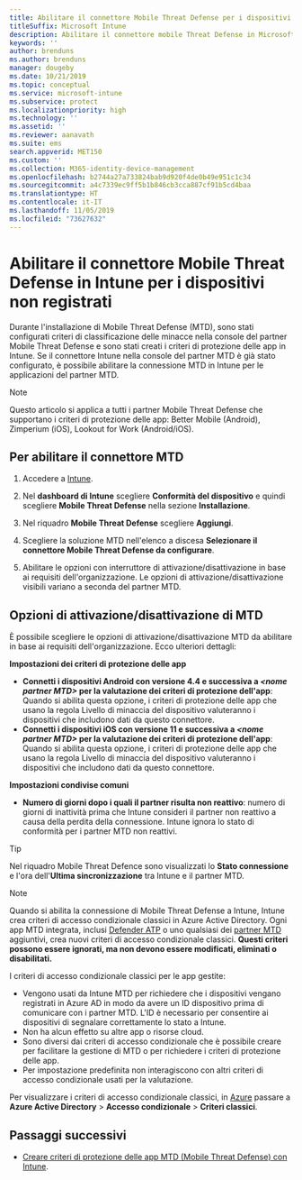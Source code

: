 ```yaml
---
title: Abilitare il connettore Mobile Threat Defense per i dispositivi non registrati
titleSuffix: Microsoft Intune
description: Abilitare il connettore mobile Threat Defense in Microsoft Intune per i dispositivi non registrati.
keywords: ''
author: brenduns
ms.author: brenduns
manager: dougeby
ms.date: 10/21/2019
ms.topic: conceptual
ms.service: microsoft-intune
ms.subservice: protect
ms.localizationpriority: high
ms.technology: ''
ms.assetid: ''
ms.reviewer: aanavath
ms.suite: ems
search.appverid: MET150
ms.custom: ''
ms.collection: M365-identity-device-management
ms.openlocfilehash: b2744a27a733824bab9d920f4de0b49e951c1c34
ms.sourcegitcommit: a4c7339ec9ff5b1b846cb3cca887cf91b5cd4baa
ms.translationtype: HT
ms.contentlocale: it-IT
ms.lasthandoff: 11/05/2019
ms.locfileid: "73627632"
---
```

# <a name="enable-the-mobile-threat-defense-connector-in-intune-for-unenrolled-devices"></a>Abilitare il connettore Mobile Threat Defense in Intune per i dispositivi non registrati

Durante l'installazione di Mobile Threat Defense (MTD), sono stati configurati criteri di classificazione delle minacce nella console del partner Mobile Threat Defense e sono stati creati i criteri di protezione delle app in Intune. Se il connettore Intune nella console del partner MTD è già stato configurato, è possibile abilitare la connessione MTD in Intune per le applicazioni del partner MTD.

> [!NOTE] 
> Questo articolo si applica a tutti i partner Mobile Threat Defense che supportano i criteri di protezione delle app: Better Mobile (Android), Zimperium (iOS), Lookout for Work (Android/iOS).

## <a name="to-enable-the-mtd-connector"></a>Per abilitare il connettore MTD

1. Accedere a [Intune](https://go.microsoft.com/fwlink/?linkid=2090973).

2. Nel **dashboard di Intune** scegliere **Conformità del dispositivo** e quindi scegliere **Mobile Threat Defense** nella sezione **Installazione**.

3. Nel riquadro **Mobile Threat Defense** scegliere **Aggiungi**.

4. Scegliere la soluzione MTD nell'elenco a discesa **Selezionare il connettore Mobile Threat Defense da configurare**.

    <!-- ![MTD setup in Intune](PLACEHOLDER, need a new screenshot of this page) -->

5. Abilitare le opzioni con interruttore di attivazione/disattivazione in base ai requisiti dell'organizzazione. Le opzioni di attivazione/disattivazione visibili variano a seconda del partner MTD.

## <a name="mtd-toggle-options"></a>Opzioni di attivazione/disattivazione di MTD

È possibile scegliere le opzioni di attivazione/disattivazione MTD da abilitare in base ai requisiti dell'organizzazione. Ecco ulteriori dettagli:

**Impostazioni dei criteri di protezione delle app**
- **Connetti i dispositivi Android con versione 4.4 e successiva a *\<nome partner MTD>* per la valutazione dei criteri di protezione dell'app**: Quando si abilita questa opzione, i criteri di protezione delle app che usano la regola Livello di minaccia del dispositivo valuteranno i dispositivi che includono dati da questo connettore.
- **Connetti i dispositivi iOS con versione 11 e successiva a *\<nome partner MTD>* per la valutazione dei criteri di protezione dell'app**: Quando si abilita questa opzione, i criteri di protezione delle app che usano la regola Livello di minaccia del dispositivo valuteranno i dispositivi che includono dati da questo connettore.

**Impostazioni condivise comuni**
- **Numero di giorni dopo i quali il partner risulta non reattivo**: numero di giorni di inattività prima che Intune consideri il partner non reattivo a causa della perdita della connessione. Intune ignora lo stato di conformità per i partner MTD non reattivi.

> [!TIP]
> Nel riquadro Mobile Threat Defence sono visualizzati lo **Stato connessione** e l'ora dell'**Ultima sincronizzazione** tra Intune e il partner MTD.

> [!NOTE] 
> Quando si abilita la connessione di Mobile Threat Defense a Intune, Intune crea criteri di accesso condizionale classici in Azure Active Directory. Ogni app MTD integrata, inclusi [Defender ATP](advanced-threat-protection.md) o uno qualsiasi dei [partner MTD](mobile-threat-defense.md#mobile-threat-defense-partners) aggiuntivi, crea nuovi criteri di accesso condizionale classici. **Questi criteri possono essere ignorati, ma non devono essere modificati, eliminati o disabilitati.**
> 
> I criteri di accesso condizionale classici per le app gestite: 
> - Vengono usati da Intune MTD per richiedere che i dispositivi vengano registrati in Azure AD in modo da avere un ID dispositivo prima di comunicare con i partner MTD. L'ID è necessario per consentire ai dispositivi di segnalare correttamente lo stato a Intune.  
> - Non ha alcun effetto su altre app o risorse cloud.  
> - Sono diversi dai criteri di accesso condizionale che è possibile creare per facilitare la gestione di MTD o per richiedere i criteri di protezione delle app.
> - Per impostazione predefinita non interagiscono con altri criteri di accesso condizionale usati per la valutazione.  
>
> Per visualizzare i criteri di accesso condizionale classici, in [Azure](https://portal.azure.com/#home) passare a **Azure Active Directory** > **Accesso condizionale** > **Criteri classici**.

## <a name="next-steps"></a>Passaggi successivi

- [Creare criteri di protezione delle app MTD (Mobile Threat Defense) con Intune](~/protect/mtd-app-protection-policy.md).
